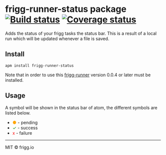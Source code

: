 # frigg-runner-status package [![Build status](https://ci.frigg.io/badges/frigg/atom-frigg-runner-status/)](https://ci.frigg.io/frigg/atom-frigg-runner-status/last/) [![Coverage status](https://ci.frigg.io/badges/coverage/frigg/atom-frigg-runner-status/)](https://ci.frigg.io/frigg/atom-frigg-runner-status/last/)

Adds the status of your frigg tasks the status bar. This is a result of a local
run which will be updated whenever a file is saved.

## Install
```
apm install frigg-runner-status
```
Note that in order to use this [frigg-runner](https://pypi.python.org/pypi/frigg-runner) version 0.0.4 or later must be installed.

## Usage
A symbol will be shown in the status bar of atom, the different symbols are listed below.
* <span style="color:orange">●</span> - pending
* <span style="color:green">✓</span> - success
* <span style="color:red">x</span> - failure


--------------

MIT © frigg.io
